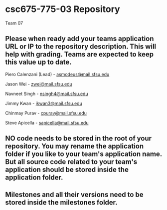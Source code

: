 # csc675-775-03 Repository
Team 07

## Please when ready add your teams application URL or IP to the repository description. This will help with grading. Teams are expected to keep this value up to date.

Piero Calenzani (Lead)
      - asmodeus@mail.sfsu.edu
      
Jason Wei
      - zwei@mail.sfsu.edu
      
Navneet Singh
      - nsingh4@mail.sfsu.edu
      
Jimmy Kwan
      - jkwan3@mail.sfsu.edu
      
Chinmay Purav
      - cpurav@mail.sfsu.edu
      
Steve Apicella
      - sapicella@mail.sfsu.edu
      

## NO code needs to be stored in the root of your repository. You may rename the application folder if you like to your team's application name. But all source code related to your team's application should be stored inside the application folder.
## Milestones and all their versions need to be stored inside the milestones folder. 
